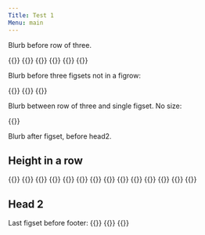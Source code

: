 ```yaml
---
Title: Test 1
Menu: main
---
```


Blurb before row of three.

{{<figrow gallery=test1 justify=center size=thumbnail caption="words on more than one line maybe" >}}
{{<figset name="img20220824_095038_DRO-800.jpg" size=small >}}
{{<figset image="img20220824_105444_DRO-800.jpg"  >}}
{{<figset name="img20220826_105417_DRO-800.jpg" size=small >}}
{{<figset name="notfound-800.jpg" size=small >}}
{{</figrow>}}  

Blurb before three figsets not in a figrow:

{{<figset name="img20220824_095038_DRO-800.jpg" size=small position=l >}}
{{<figset image="img20220824_105444_DRO-800.jpg" size=small position=c >}}
{{<figset name="img20220826_105417_DRO-800.jpg" size=small position=r >}}

Blurb between row of three and single figset. No size:

{{<figset name="img20220826_105417_DRO-800.jpg" position=c  >}}

Blurb after figset, before head2.

## Height in a row

{{<figrow gallery=test2 justify=space-around height="120" size=thumbnail caption="So shaken as we are, so wan with care..." >}}
{{<figset name="img20220824_095038_DRO-800.jpg" size=small >}}
{{<figset image="img20220824_105444_DRO-800.jpg"  >}}
{{<figset name="rt64-Cnc16cp16RbE0.05Pga32n16r3w16l3k2i3m3b3d0e1x0z0o0g1-Tg10,Tb10,Tr10-pi1.00.jpg" >}}
{{<figset name="img20220826_105417_DRO-800.jpg" size=small >}}
{{<figset name="img20220824_095038_DRO-800.jpg" size=small >}}
{{<figset image="img20220824_105444_DRO-800.jpg"  >}}
{{<figset name="rt64-Cnc16cp16RbE0.05Pga32n16r3w16l3k2i3m3b3d0e1x0z0o0g1-Tg10,Tb10,Tr10-pi1.00.jpg" >}}
{{<figset name="img20220826_105417_DRO-800.jpg" size=small >}}
{{<figset name="img20220824_095038_DRO-800.jpg" size=small >}}
{{<figset image="img20220824_105444_DRO-800.jpg"  >}}
{{<figset name="rt64-Cnc16cp16RbE0.05Pga32n16r3w16l3k2i3m3b3d0e1x0z0o0g1-Tg10,Tb10,Tr10-pi1.00.jpg" >}}
{{<figset name="img20220826_105417_DRO-800.jpg" size=small >}}
{{</figrow>}}  


## Head 2

Last figset before footer:
{{<figrow gallery=test1 clear=false >}}
{{<figset name="img20220826_105417_DRO-800.jpg" position=center size=small >}}
{{</figrow>}}  
